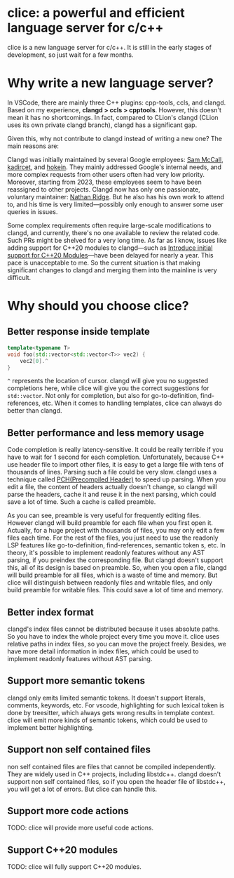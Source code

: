 # clice: a powerful and efficient language server for c/c++

clice is a new language server for c/c++. It is still in the early stages of development, so just wait for a few months.


# Why write a new language server?

In VSCode, there are mainly three C++ plugins: cpp-tools, ccls, and clangd. Based on my experience, **clangd > ccls > cpptools**. However, this doesn't mean it has no shortcomings. In fact, compared to CLion's clangd (CLion uses its own private clangd branch), clangd has a significant gap.

Given this, why not contribute to clangd instead of writing a new one? The main reasons are:

Clangd was initially maintained by several Google employees: [Sam McCall](https://github.com/sam-mccall), [kadircet](https://github.com/kadircet), and [hokein](https://github.com/hokein). They mainly addressed Google's internal needs, and more complex requests from other users often had very low priority. Moreover, starting from 2023, these employees seem to have been reassigned to other projects. Clangd now has only one passionate, voluntary maintainer: [Nathan Ridge](https://github.com/HighCommander4). But he also has his own work to attend to, and his time is very limited—possibly only enough to answer some user queries in issues.

Some complex requirements often require large-scale modifications to clangd, and currently, there's no one available to review the related code. Such PRs might be shelved for a very long time. As far as I know, issues like adding support for C++20 modules to clangd—such as [Introduce initial support for C++20 Modules](https://github.com/llvm/llvm-project/pull/66462)—have been delayed for nearly a year. This pace is unacceptable to me. So the current situation is that making significant changes to clangd and merging them into the mainline is very difficult.

# Why should you choose clice?

## Better response inside template

```cpp
template<typename T>
void foo(std::vector<std::vector<T>> vec2) {
    vec2[0].^
}
```

`^` represents the location of cursor. clangd will give you no suggested completions here, while clice will give you the correct suggestions for `std::vector`. Not only for completion, but also for go-to-definition, find-references, etc. When it comes to handling templates, clice can always do better than clangd.

## Better performance and less memory usage

Code completion is really latency-sensitive. It could be really terrible if you have to wait for 1 second for each completion. Unfortunately, because C++ use header file to import other files, it is easy to get a large file with tens of thousands of lines. Parsing such a file could be very slow. clangd uses a technique called [PCH(Precompiled Header)](https://clang.llvm.org/docs/PCHInternals.html) to speed up parsing. When you edit a file, the content of headers actually doesn't change, so clangd will parse the headers, cache it and reuse it in the next parsing, which could save a lot of time. Such a cache is called preamble.

As you can see, preamble is very useful for frequently editing files. However clangd will build preamble for each file when you first open it. Actually, for a huge project with thousands of files, you may only edit a few files each time. For the rest of the files, you just need to use the readonly LSP features like go-to-definition, find-references, semantic token s, etc. In theory, it's possible to implement readonly features without any AST parsing, if you preindex the corresponding file. But clangd doesn't support this, all of its design is based on preamble. So, when you open a file, clangd will build preamble for all files, which is a waste of time and memory. But clice will distinguish between readonly files and writable files, and only build preamble for writable files. This could save a lot of time and memory.

## Better index format

clangd's index files cannot be distributed because it uses absolute paths. So you have to index the whole project every time you move it. clice uses relative paths in index files, so you can move the project freely. Besides, we have more detail information in index files, which could be used to implement readonly features without AST parsing.

## Support more semantic tokens

clangd only emits limited semantic tokens. It doesn't support literals, comments, keywords, etc. For vscode, highlighting for such lexical token is done by treesitter, which always gets wrong results in template context. clice will emit more kinds of semantic tokens, which could be used to implement better highlighting.

## Support non self contained files

non self contained files are files that cannot be compiled independently. They are widely used in C++ projects, including libstdc++. clangd doesn't support non self contained files, so if you open the header file of libstdc++, you will get a lot of errors. But clice can handle this.

## Support more code actions

TODO: clice will provide more useful code actions.

## Support C++20 modules

TODO: clice will fully support C++20 modules.